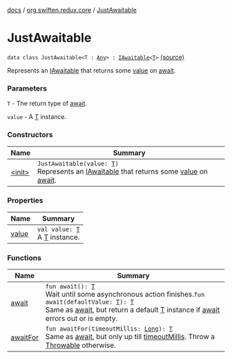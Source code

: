 [docs](../../index.md) / [org.swiften.redux.core](../index.md) / [JustAwaitable](./index.md)

# JustAwaitable

`data class JustAwaitable<T : `[`Any`](https://kotlinlang.org/api/latest/jvm/stdlib/kotlin/-any/index.html)`> : `[`IAwaitable`](../-i-awaitable/index.md)`<`[`T`](index.md#T)`>` [(source)](https://github.com/protoman92/KotlinRedux/tree/master/common/common-core/src/main/kotlin/org/swiften/redux/core/Awaitable.kt#L57)

Represents an [IAwaitable](../-i-awaitable/index.md) that returns some [value](value.md) on [await](await.md).

### Parameters

`T` - The return type of [await](await.md).

`value` - A [T](index.md#T) instance.

### Constructors

| Name | Summary |
|---|---|
| [&lt;init&gt;](-init-.md) | `JustAwaitable(value: `[`T`](index.md#T)`)`<br>Represents an [IAwaitable](../-i-awaitable/index.md) that returns some [value](value.md) on [await](await.md). |

### Properties

| Name | Summary |
|---|---|
| [value](value.md) | `val value: `[`T`](index.md#T)<br>A [T](index.md#T) instance. |

### Functions

| Name | Summary |
|---|---|
| [await](await.md) | `fun await(): `[`T`](index.md#T)<br>Wait until some asynchronous action finishes.`fun await(defaultValue: `[`T`](index.md#T)`): `[`T`](index.md#T)<br>Same as [await](../-i-awaitable/await.md), but return a default [T](../-i-awaitable/index.md#T) instance if [await](../-i-awaitable/await.md) errors out or is empty. |
| [awaitFor](await-for.md) | `fun awaitFor(timeoutMillis: `[`Long`](https://kotlinlang.org/api/latest/jvm/stdlib/kotlin/-long/index.html)`): `[`T`](index.md#T)<br>Same as [await](../-i-awaitable/await.md), but only up till [timeoutMillis](../-i-awaitable/await-for.md#org.swiften.redux.core.IAwaitable$awaitFor(kotlin.Long)/timeoutMillis). Throw a [Throwable](https://kotlinlang.org/api/latest/jvm/stdlib/kotlin/-throwable/index.html) otherwise. |
